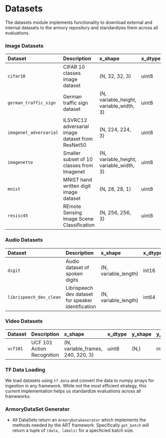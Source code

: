 # Datasets

The datasets module implements functionality to download external and internal 
datasets to the armory repository and standardizes them across all evaluations.

### Image Datasets

| Dataset    | Description | x_shape | x_dtype  | y_shape  | y_dtype |
|:---------- |:----------- |:------- |:-------- |:-------- |:------- |
| `cifar10` | CIFAR 10 classes image dataset | (N, 32, 32, 3) | uint8 | (N,) | int64 |
| `german_traffic_sign` | German traffic sign dataset | (N, variable_height, variable_width, 3) | uint8 | (N,) | int64 |
| `imagenet_adversarial` | ILSVRC12 adversarial image dataset from ResNet50 | (N, 224, 224, 3) | uint8 | (N,) | int64 |
| `imagenette` | Smaller subset of 10 classes from Imagenet | (N, variable_height, variable_width, 3) | uint8  | (N,) | int64 |
| `mnist` | MNIST hand written digit image dataset | (N, 28, 28, 1) | uint8 | (N,) | int64 |
| `resisc45` | REmote Sensing Image Scene Classification | (N, 256, 256, 3) | uint8 | (N,) | int64 |

### Audio Datasets
| Dataset    | Description | x_shape | x_dtype  | y_shape  | y_dtype |
|:---------- |:----------- |:------- |:-------- |:-------- |:------- |
| `digit` | Audio dataset of spoken digits | (N, variable_length) | int16 | (N,) | int64 |
| `librispeech_dev_clean` | Librispeech dev dataset for speaker identification  | (N, variable_length)  | int64 | (N,)  | int64 |

### Video Datasets
| Dataset    | Description | x_shape | x_dtype  | y_shape  | y_dtype |
|:---------- |:----------- |:------- |:-------- |:-------- |:------- |
| `ucf101` | UCF 101 Action Recognition | (N, variable_frames, 240, 320, 3) | uint8 | (N,) | int64 |


### TF Data Loading
We load datasets using `tf.data` and convert the data to numpy arrays for ingestion in 
any framework. While not the most efficient strategy, this current implementation 
helps us standardize evaluations across all frameworks.

### ArmoryDataSet Generator
*  All DataSets return an `ArmoryDataGenerator` which implements the methods needed 
by the ART framework. Specifically `get_batch` will return a tuple of `(data, labels)` 
for a specficied batch size.
